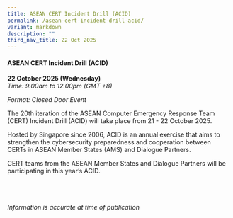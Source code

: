 ```yaml
---
title: ASEAN CERT Incident Drill (ACID)
permalink: /asean-cert-incident-drill-acid/
variant: markdown
description: ""
third_nav_title: 22 Oct 2025
---
```

#### **ASEAN CERT Incident Drill (ACID)**

**22 October 2025 (Wednesday)**  
*Time: 9.00am to 12.00pm (GMT +8)*

*Format: Closed Door Event*

The 20th iteration of the ASEAN Computer Emergency Response Team (CERT) Incident Drill (ACID) will take place from 21 - 22 October 2025.

Hosted by Singapore since 2006, ACID is an annual exercise that aims to strengthen the cybersecurity preparedness and cooperation between CERTs in ASEAN Member States (AMS) and Dialogue Partners.

CERT teams from the ASEAN Member States and Dialogue Partners will be participating in this year’s ACID.

<br><br><br>
*Information is accurate at time of publication*
